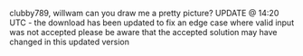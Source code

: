 clubby789, willwam
can you draw me a pretty picture?
UPDATE @ 14:20 UTC - the download has been updated to fix an edge case where valid input was not accepted please be aware that the accepted solution may have changed in this updated version
